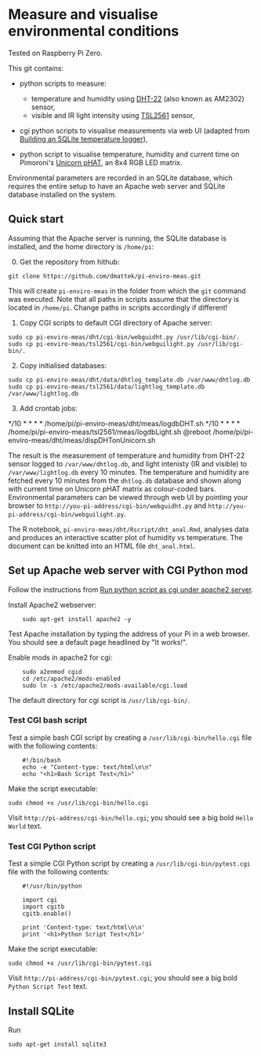 # Measure and visualise environmental conditions

Tested on Raspberry Pi Zero.

This git contains: 

 - python scripts to measure:
	
	- temperature and humidity using [DHT-22](https://www.modmypi.com/blog/am2302-temphumidity-sensor) (also known as AM2302) sensor,
	- visible and IR light intensity using [TSL2561](https://www.adafruit.com/product/439) sensor,
 
 - cgi python scripts to visualise measurements via  web UI (adapted from [Building an SQLite temperature logger](http://raspberrywebserver.com/cgiscripting/rpi-temperature-logger/building-an-sqlite-temperature-logger.html)),
 
 - python script to visualise temperature, humidity and current time on Pimoroni's [Unicorn pHAT](https://shop.pimoroni.com/products/unicorn-phat), an 8x4 RGB LED matrix.
 

Environmental parameters are recorded in an SQLite database, which requires the entire setup to have an Apache web server and SQLite database installed on the system.

## Quick start

Assuming that the Apache server is running, the SQLite database is installed, and the home directory is `/home/pi`:

0. Get the repository from hithub:
```
git clone https://github.com/dmattek/pi-enviro-meas.git
```

This will create `pi-enviro-meas` in the folder from which the `git` command was executed. Note that all paths in scripts assume that the directory is located in `/home/pi`. Change paths in scripts accordingly if different!

1. Copy CGI scripts to default CGI directory of Apache server:
```
sudo cp pi-enviro-meas/dht/cgi-bin/webguidht.py /usr/lib/cgi-bin/.
sudo cp pi-enviro-meas/tsl2561/cgi-bin/webguilight.py /usr/lib/cgi-bin/.
```

2. Copy initialised databases:
```
sudo cp pi-enviro-meas/dht/data/dhtlog_template.db /var/www/dhtlog.db
sudo cp pi-enviro-meas/tsl2561/data/lightlog_template.db /var/www/lightlog.db
```

3. Add crontab jobs:

*/10 * * * * /home/pi/pi-enviro-meas/dht/meas/logdbDHT.sh
*/10 * * * * /home/pi/pi-enviro-meas/tsl2561/meas/logdbLight.sh
@reboot /home/pi/pi-enviro-meas/dht/meas/dispDHTonUnicorn.sh 


The result is the measurement of temperature and humidity from DHT-22 sensor logged to `/var/www/dhtlog.db`, and light intenisty (IR and visible) to `/var/www/lightlog.db` every 10 minutes. The temperature and humidity are fetched every 10 minutes from the `dhtlog.db` database and shown along with current time on Unicorn pHAT matrix as colour-coded bars. Environmental parameters can be viewed through web UI by pointing your browser to `http://you-pi-address/cgi-bin/webguidht.py` and `http://you-pi-address/cgi-bin/webguilight.py`.

The R notebook, `pi-enviro-meas/dht/Rscript/dht_anal.Rmd`, analyses data and produces an interactive scatter plot of humidity vs temperature. The document can be knitted into an HTML file `dht_anal.html`.

## Set up Apache web server with CGI Python mod

Follow the instructions from [Run python script as cgi under apache2 server](https://www.raspberrypi.org/forums/viewtopic.php?t=155229).

Install Apache2 webserver:

```
	sudo apt-get install apache2 -y
```

Test Apache installation by typing the address of your Pi in a web browser. You should see a default page headlined by "It works!".


Enable mods in apache2 for cgi:

```
	sudo a2enmod cgid
	cd /etc/apache2/mods-enabled
	sudo ln -s /etc/apache2/mods-available/cgi.load
```
The default directory for cgi script is `/usr/lib/cgi-bin/`.

### Test CGI bash script

Test a simple bash CGI script by creating a `/usr/lib/cgi-bin/hello.cgi` file with the following contents:

```
	#!/bin/bash
	echo -e "Content-type: text/html\n\n"
	echo "<h1>Bash Script Test</h1>"
```
Make the script executable:

```
sudo chmod +x /usr/lib/cgi-bin/hello.cgi
```

Visit `http://pi-address/cgi-bin/hello.cgi`; you should see a big bold `Hello World` text.

### Test CGI Python script

Test a simple CGI Python script by creating a `/usr/lib/cgi-bin/pytest.cgi` file with the following contents:

```
	#!/usr/bin/python
	
	import cgi
	import cgitb
	cgitb.enable()

	print 'Content-type: text/html\n\n'
	print '<h1>Python Script Test</h1>'
```

Make the script executable:

```
sudo chmod +x /usr/lib/cgi-bin/pytest.cgi
```

Visit `http://pi-address/cgi-bin/pytest.cgi`; you should see a big bold `Python Script Test` text.

## Install SQLite

Run

```
sudo apt-get install sqlite3
```
